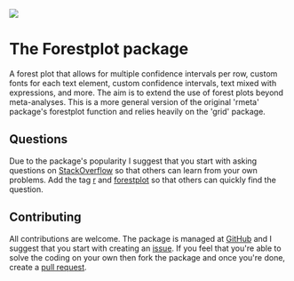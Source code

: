 [![](https://cranlogs.r-pkg.org/badges/forestplot)](https://cran.r-project.org/package=forestplot)

# The Forestplot package

A forest plot that allows for multiple confidence intervals per row, custom fonts for each text element, custom confidence intervals, text mixed with expressions, and more. The aim is to extend the use of forest plots beyond meta-analyses. This is a more general version of the original 'rmeta' package's forestplot function and relies heavily on the 'grid' package.

## Questions

Due to the package's popularity I suggest that you start with asking questions on [StackOverflow](http://stackoverflow.com/) so that others can learn from your own problems. Add the tag [r](http://stackoverflow.com/questions/tagged/r) and [forestplot](http://stackoverflow.com/questions/tagged/forestplot) so that others can quickly find the question.

## Contributing

All contributions are welcome. The package is managed at [GitHub](https://github.com/gforge/forestplot) and I suggest that you start with creating an [issue](https://github.com/gforge/forestplot/issues). If you feel that you're able to solve the coding on your own then fork the package and once you're done, create a [pull request](https://github.com/gforge/forestplot/pulls).
